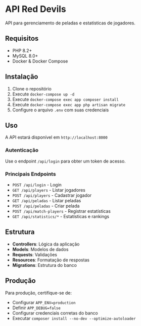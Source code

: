 # API Red Devils

API para gerenciamento de peladas e estatísticas de jogadores.

## Requisitos

- PHP 8.2+
- MySQL 8.0+
- Docker & Docker Compose

## Instalação

1. Clone o repositório
2. Execute `docker-compose up -d`
3. Execute `docker-compose exec app composer install`
4. Execute `docker-compose exec app php artisan migrate`
5. Configure o arquivo `.env` com suas credenciais

## Uso

A API estará disponível em `http://localhost:8000`

### Autenticação

Use o endpoint `/api/login` para obter um token de acesso.

### Principais Endpoints

- `POST /api/login` - Login
- `GET /api/players` - Listar jogadores
- `POST /api/players` - Cadastrar jogador
- `GET /api/peladas` - Listar peladas
- `POST /api/peladas` - Criar pelada
- `POST /api/match-players` - Registrar estatísticas
- `GET /api/statistics/*` - Estatísticas e rankings

## Estrutura

- **Controllers**: Lógica da aplicação
- **Models**: Modelos de dados
- **Requests**: Validações
- **Resources**: Formatação de respostas
- **Migrations**: Estrutura do banco

## Produção

Para produção, certifique-se de:
- Configurar `APP_ENV=production`
- Definir `APP_DEBUG=false`
- Configurar credenciais corretas do banco
- Executar `composer install --no-dev --optimize-autoloader`
